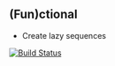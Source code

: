 ## (Fun)ctional

* Create lazy sequences

[![Build Status](https://travis-ci.org/tonyklawrence/functional.png?branch=master)](https://travis-ci.org/tonyklawrence/functional)